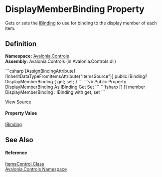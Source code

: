 # DisplayMemberBinding Property


Gets or sets the <a href="T_Avalonia_Data_IBinding">IBinding</a> to use for binding to the display member of each item.



## Definition
**Namespace:** <a href="N_Avalonia_Controls">Avalonia.Controls</a>  
**Assembly:** Avalonia.Controls (in Avalonia.Controls.dll)

<Tabs groupId="api-code-preview">
<TabItem value="csharp" label="C#">
```csharp
[AssignBindingAttribute]
[InheritDataTypeFromItemsAttribute("ItemsSource")]
public IBinding? DisplayMemberBinding { get; set; }
```
</TabItem>
<TabItem value="vb" label="VB">
```vb
<AssignBindingAttribute>
<InheritDataTypeFromItemsAttribute("ItemsSource")>
Public Property DisplayMemberBinding As IBinding
	Get
	Set
```
</TabItem>
<TabItem value="fsharp" label="F#">
```fsharp
[<AssignBindingAttribute>]
[<InheritDataTypeFromItemsAttribute("ItemsSource")>]
member DisplayMemberBinding : IBinding with get, set
```
</TabItem>
</Tabs>



<a href="https://github.com/AvaloniaUI/Avalonia/tree/master/src/Avalonia.Controls/ItemsControl.cs#L80" title="View the source code">View Source</a>



#### Property Value
<a href="T_Avalonia_Data_IBinding">IBinding</a>

## See Also


#### Reference
<a href="T_Avalonia_Controls_ItemsControl">ItemsControl Class</a>  
<a href="N_Avalonia_Controls">Avalonia.Controls Namespace</a>  

